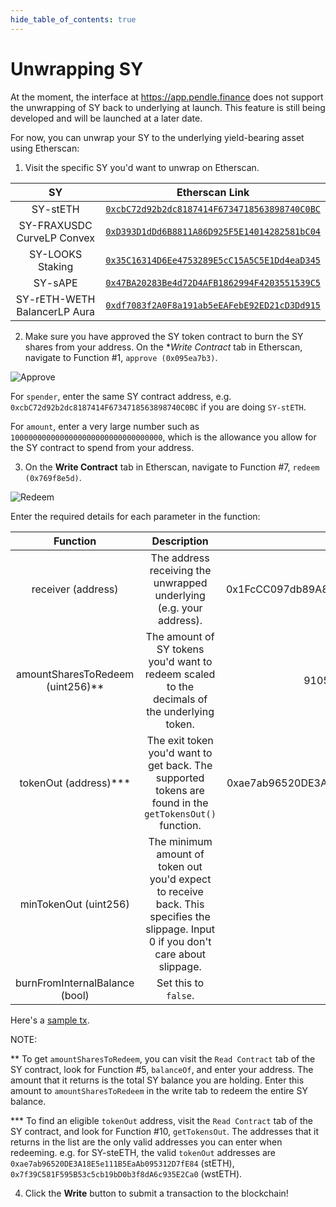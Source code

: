 ```yaml
---
hide_table_of_contents: true
---
```


# Unwrapping SY

At the moment, the interface at https://app.pendle.finance does not support the unwrapping of SY back to underlying at launch. This feature is still being developed and will be launched at a later date.

For now, you can unwrap your SY to the underlying yield-bearing asset using Etherscan:

1. Visit the specific SY you'd want to unwrap on Etherscan.

|              SY              |                                                              Etherscan Link                                                              |
| :--------------------------: | :--------------------------------------------------------------------------------------------------------------------------------------: |
|           SY-stETH           | [`0xcbC72d92b2dc8187414F6734718563898740C0BC`](https://etherscan.io/address/0xcbC72d92b2dc8187414F6734718563898740C0BC#writeContract#F7) |
|  SY-FRAXUSDC CurveLP Convex  | [`0xD393D1dDd6B8811A86D925F5E14014282581bC04`](https://etherscan.io/address/0xD393D1dDd6B8811A86D925F5E14014282581bC04#writeContract#F7) |
|       SY-LOOKS Staking       | [`0x35C16314D6Ee4753289E5cC15A5C5E1Dd4eaD345`](https://etherscan.io/address/0x35C16314D6Ee4753289E5cC15A5C5E1Dd4eaD345#writeContract#F7) |
|           SY-sAPE            | [`0x47BA20283Be4d72D4AFB1862994F4203551539C5`](https://etherscan.io/address/0x47BA20283Be4d72D4AFB1862994F4203551539C5#writeContract#F6) |
| SY-rETH-WETH BalancerLP Aura | [`0xdf7083f2A0F8a191ab5eEAFebE92ED21cD3Dd915`](https://etherscan.io/address/0xdf7083f2A0F8a191ab5eEAFebE92ED21cD3Dd915#writeContract#F8) |

2. Make sure you have approved the SY token contract to burn the SY shares from your address. On the **Write Contract* tab in Etherscan, navigate to Function #1, `approve (0x095ea7b3)`.

![Approve](/img/pendlepro/etherscan_approve.png "Approve")

For `spender`, enter the same SY contract address, e.g. `0xcbC72d92b2dc8187414F6734718563898740C0BC` if you are doing `SY-stETH`.

For `amount`, enter a very large number such as `1000000000000000000000000000000000`, which is the allowance you allow for the SY contract to spend from your address.

3. On the **Write Contract** tab in Etherscan, navigate to Function #7, `redeem (0x769f8e5d)`.

![Redeem](/img/pendlepro/etherscan_redeem.png "Redeem")

Enter the required details for each parameter in the function:

|             Function             |                                                             Description                                                              |                  Example                   |
| :------------------------------: | :----------------------------------------------------------------------------------------------------------------------------------: | :----------------------------------------: |
|        receiver (address)        |                                 The address receiving the unwrapped underlying (e.g. your address).                                  | 0x1FcCC097db89A86Bfc474A1028F93958295b1Fb7 |
| amountSharesToRedeem (uint256)** |                     The amount of SY tokens you'd want to redeem scaled to the decimals of the underlying token.                     |             91057522291602163              |
|      tokenOut (address)***       |               The exit token you'd want to get back. The supported tokens are found in the `getTokensOut()` function.                | 0xae7ab96520DE3A18E5e111B5EaAb095312D7fE84 |
|      minTokenOut (uint256)       | The minimum amount of token out you'd expect to receive back. This specifies the slippage. Input 0 if you don't care about slippage. |                     0                      |
|  burnFromInternalBalance (bool)  |                                                         Set this to `false`.                                                         |                   false                    |

Here's a [sample tx](https://etherscan.io/tx/0x19360b2571f45cd41619f28cf38ab018f575edd009332da1cd9eef7776c3f0ef).

NOTE: 

** To get `amountSharesToRedeem`, you can visit the `Read Contract` tab of the SY contract, look for Function #5, `balanceOf`, and enter your address. The amount that it returns is the total SY balance you are holding. Enter this amount to `amountSharesToRedeem` in the write tab to redeem the entire SY balance.

*** To find an eligible `tokenOut` address, visit the `Read Contract` tab of the SY contract, and look for Function #10, `getTokensOut`. The addresses that it returns in the list are the only valid addresses you can enter when redeeming. e.g. for SY-steETH, the valid `tokenOut` addresses are `0xae7ab96520DE3A18E5e111B5EaAb095312D7fE84` (stETH), `0x7f39C581F595B53c5cb19bD0b3f8dA6c935E2Ca0` (wstETH).

4. Click the **Write** button to submit a transaction to the blockchain!
